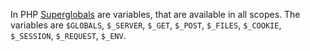 In PHP [Superglobals](https://www.php.net/manual/en/language.variables.superglobals.php) are variables, that are available in all scopes. The variables are `$GLOBALS`, `$_SERVER`, `$_GET`, `$_POST`, `$_FILES`, `$_COOKIE`, `$_SESSION`, `$_REQUEST`, `$_ENV`.